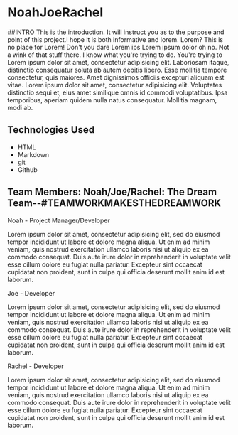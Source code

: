 # NoahJoeRachel

##INTRO
This is the introduction. It will instruct you as to the purpose and point of this project.I hope it is both informative and lorem. Lorem? This is no place for Lorem! Don't you dare Lorem ips Lorem ipsum dolor oh no. Not a wink of that stuff there. I know what you're trying to do. You're trying to Lorem ipsum dolor sit amet, consectetur adipisicing elit. Laboriosam itaque, distinctio consequatur soluta ab autem debitis libero. Esse mollitia tempore consectetur, quis maiores. Amet dignissimos officiis excepturi aliquam est vitae. Lorem ipsum dolor sit amet, consectetur adipisicing elit. Voluptates distinctio sequi et, eius amet similique omnis id commodi voluptatibus. Ipsa temporibus, aperiam quidem nulla natus consequatur. Mollitia magnam, modi ab.

## Technologies Used
- HTML
- Markdown
- git
- Github

## Team Members: Noah/Joe/Rachel: The Dream Team--#TEAMWORKMAKESTHEDREAMWORK

Noah - Project Manager/Developer

Lorem ipsum dolor sit amet, consectetur adipisicing elit, sed do eiusmod tempor incididunt ut labore et dolore magna aliqua. Ut enim ad minim veniam, quis nostrud exercitation ullamco laboris nisi ut aliquip ex ea commodo consequat. Duis aute irure dolor in reprehenderit in voluptate velit esse cillum dolore eu fugiat nulla pariatur. Excepteur sint occaecat cupidatat non proident, sunt in culpa qui officia deserunt mollit anim id est laborum.

Joe - Developer

Lorem ipsum dolor sit amet, consectetur adipisicing elit, sed do eiusmod tempor incididunt ut labore et dolore magna aliqua. Ut enim ad minim veniam, quis nostrud exercitation ullamco laboris nisi ut aliquip ex ea commodo consequat. Duis aute irure dolor in reprehenderit in voluptate velit esse cillum dolore eu fugiat nulla pariatur. Excepteur sint occaecat cupidatat non proident, sunt in culpa qui officia deserunt mollit anim id est laborum.

Rachel - Developer

Lorem ipsum dolor sit amet, consectetur adipisicing elit, sed do eiusmod tempor incididunt ut labore et dolore magna aliqua. Ut enim ad minim veniam, quis nostrud exercitation ullamco laboris nisi ut aliquip ex ea commodo consequat. Duis aute irure dolor in reprehenderit in voluptate velit esse cillum dolore eu fugiat nulla pariatur. Excepteur sint occaecat cupidatat non proident, sunt in culpa qui officia deserunt mollit anim id est laborum.

